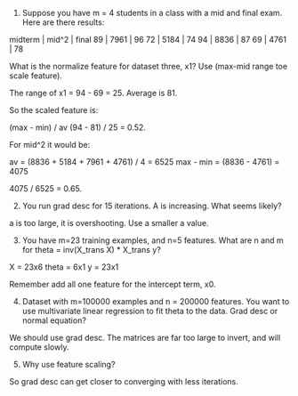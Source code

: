 1. Suppose you have m = 4 students in a class with a mid and final exam. Here are there results:

midterm | mid^2 | final
89 | 7961 | 96
72 | 5184 | 74
94 | 8836 | 87
69 | 4761 | 78

What is the normalize feature for dataset three, x1? Use (max-mid range toe scale feature).

The range of x1 = 94 - 69 = 25.
Average is 81.

So the scaled feature is:

(max - min) / av
(94 - 81) / 25 = 0.52.

For mid^2 it would be:

av = (8836 + 5184 + 7961 + 4761) / 4 = 6525
max - min = (8836 - 4761) = 4075

4075 / 6525 = 0.65.

2. You run grad desc for 15 iterations. A is increasing. What seems likely?

a is too large, it is overshooting. Use a smaller a value.

3. You have m=23 training examples, and n=5 features. What are n and m for theta = inv(X_trans X) * X_trans y?

X = 23x6
theta = 6x1
y = 23x1

Remember add all one feature for the intercept term, x0.

4. Dataset with m=100000 examples and n = 200000 features. You want to use multivariate linear regression to fit theta to the data. Grad desc or normal equation?

We should use grad desc. The matrices are far too large to invert, and will compute slowly.

5. Why use feature scaling?

So grad desc can get closer to converging with less iterations.
